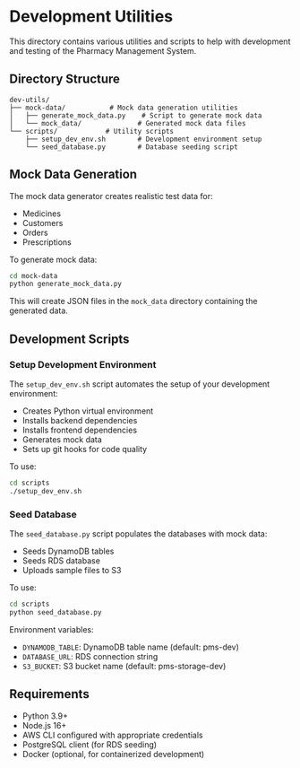 # Development Utilities

This directory contains various utilities and scripts to help with development and testing of the Pharmacy Management System.

## Directory Structure

```
dev-utils/
├── mock-data/           # Mock data generation utilities
│   ├── generate_mock_data.py    # Script to generate mock data
│   └── mock_data/              # Generated mock data files
└── scripts/            # Utility scripts
    ├── setup_dev_env.sh        # Development environment setup
    └── seed_database.py        # Database seeding script
```

## Mock Data Generation

The mock data generator creates realistic test data for:
- Medicines
- Customers
- Orders
- Prescriptions

To generate mock data:

```bash
cd mock-data
python generate_mock_data.py
```

This will create JSON files in the `mock_data` directory containing the generated data.

## Development Scripts

### Setup Development Environment

The `setup_dev_env.sh` script automates the setup of your development environment:
- Creates Python virtual environment
- Installs backend dependencies
- Installs frontend dependencies
- Generates mock data
- Sets up git hooks for code quality

To use:

```bash
cd scripts
./setup_dev_env.sh
```

### Seed Database

The `seed_database.py` script populates the databases with mock data:
- Seeds DynamoDB tables
- Seeds RDS database
- Uploads sample files to S3

To use:

```bash
cd scripts
python seed_database.py
```

Environment variables:
- `DYNAMODB_TABLE`: DynamoDB table name (default: pms-dev)
- `DATABASE_URL`: RDS connection string
- `S3_BUCKET`: S3 bucket name (default: pms-storage-dev)

## Requirements

- Python 3.9+
- Node.js 16+
- AWS CLI configured with appropriate credentials
- PostgreSQL client (for RDS seeding)
- Docker (optional, for containerized development) 